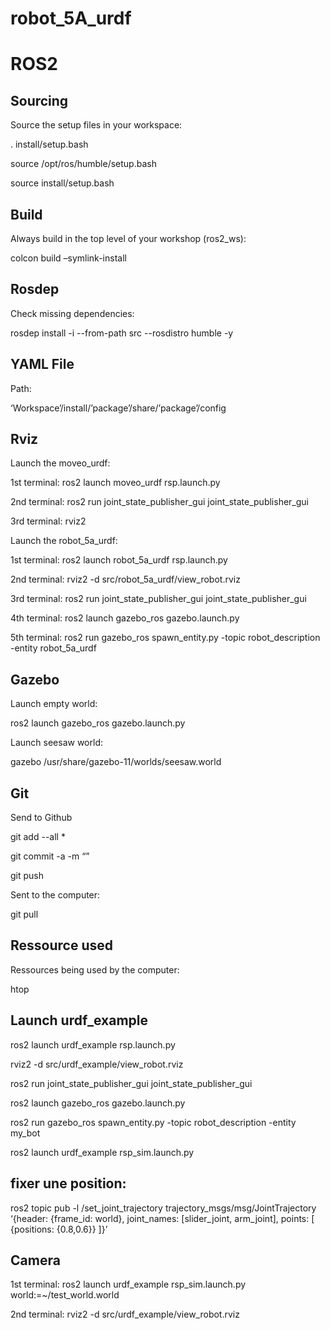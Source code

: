 # robot_5A_urdf

# ROS2

## Sourcing

Source the setup files in your workspace:

. install/setup.bash

source /opt/ros/humble/setup.bash

source install/setup.bash


## Build

Always build in the top level of your workshop (ros2_ws):

colcon build –symlink-install


## Rosdep

Check missing dependencies:

rosdep install -i --from-path src --rosdistro humble -y


## YAML File

Path: 

‘Workspace’/install/’package’/share/’package’/config

## Rviz

Launch the moveo_urdf:

1st terminal: 	ros2 launch moveo_urdf rsp.launch.py

2nd terminal: 	ros2 run joint_state_publisher_gui joint_state_publisher_gui

3rd terminal: 	rviz2


Launch the robot_5a_urdf:

1st terminal: 	ros2 launch robot_5a_urdf rsp.launch.py

2nd terminal: 	rviz2 -d src/robot_5a_urdf/view_robot.rviz

3rd terminal: 	ros2 run joint_state_publisher_gui joint_state_publisher_gui

4th terminal: 	ros2 launch gazebo_ros gazebo.launch.py

5th terminal:	ros2 run gazebo_ros spawn_entity.py -topic robot_description -entity robot_5a_urdf


## Gazebo

Launch empty world:

ros2 launch gazebo_ros gazebo.launch.py

Launch seesaw world:

gazebo /usr/share/gazebo-11/worlds/seesaw.world

## Git

Send to Github

git add --all *

git commit -a -m “”

git push


Sent to the computer:

git pull


## Ressource used

Ressources being used by the computer:

htop



## Launch urdf_example

ros2 launch urdf_example rsp.launch.py

rviz2 -d src/urdf_example/view_robot.rviz

ros2 run joint_state_publisher_gui joint_state_publisher_gui

ros2 launch gazebo_ros gazebo.launch.py

ros2 run gazebo_ros spawn_entity.py -topic robot_description -entity my_bot

ros2 launch urdf_example rsp_sim.launch.py

## fixer une position:

ros2 topic pub -l /set_joint_trajectory trajectory_msgs/msg/JointTrajectory ‘{header: {frame_id: world}, joint_names: [slider_joint, arm_joint], points: [  {positions: {0.8,0.6}} ]}’
 

## Camera

1st terminal: 	ros2 launch urdf_example rsp_sim.launch.py world:=~/test_world.world

2nd terminal: 	rviz2 -d src/urdf_example/view_robot.rviz
